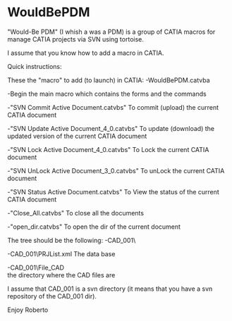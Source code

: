 # WouldBePDM
"Would-Be PDM" (I whish a was a PDM) is a group of CATIA macros for manage CATIA projects via SVN using tortoise.

I assume that you know how to add a macro in CATIA.

Quick instructions:

These the "macro" to add (to launch) in CATIA:
-WouldBePDM.catvba

 -Begin
the main macro which contains the forms and the commands

-"SVN Commit Active Document.catvbs"
To commit (upload) the current CATIA document

-"SVN Update Active Document_4_0.catvbs"
To update (download) the updated version of the current CATIA document

-"SVN Lock Active Document_4_0.catvbs"
To Lock the current CATIA document

-"SVN UnLock Active Document_3_0.catvbs"
To unLock the current CATIA document

-"SVN Status Active Document.catvbs"
To View the status of the current CATIA document

-"Close_All.catvbs"
To close all the documents

-"open_dir.catvbs"
To open the dir of the current document



The tree should be the following:
-CAD_001\

-CAD_001\PRJList.xml
The data base

-CAD_001\File_CAD\
the directory where the CAD files are

I assume that CAD_001 is a svn directory (it means that you have a svn repository of the CAD_001 dir).

Enjoy Roberto



